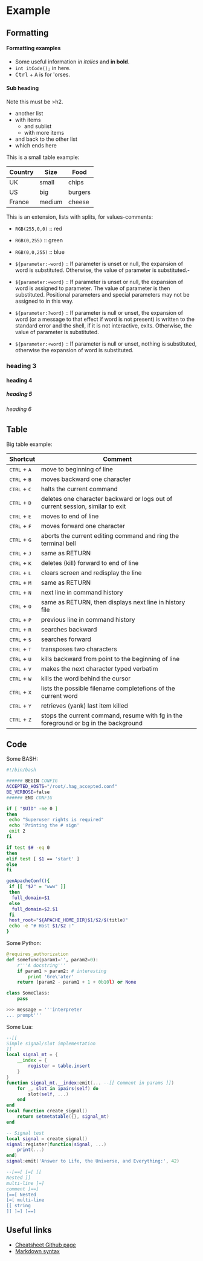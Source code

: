 
Example
=======

Formatting
----------

#### Formatting examples

- Some useful information *in italics* and **in bold**.
- `int itCode();` in here.
- <kbd>Ctrl</kbd> + <kbd>A</kbd> is for 'orses.

#### Sub heading

Note this must be >h2.

- another list
- with items
  * and sublist
  * with more items
- and back to the other list
- which ends here


This is a small table example:

Country | Size | Food
------- | ---- | ----
UK | small | chips
US | big | burgers
France | medium | cheese


This is an extension, lists with splits, for values-comments:

- `RGB(255,0,0)`  :: red
- `RGB(0,255)`    :: green
- `RGB(0,0,255)`  :: blue

- `${parameter:-word}` :: If parameter is unset or null, the expansion of word is substituted. Otherwise, the value of parameter is substituted.- 
- `${parameter:=word}` :: If parameter is unset or null, the expansion of word is assigned to parameter. The value of parameter is then substituted. Positional parameters and special parameters may not be assigned to in this way.
- `${parameter:?word}` :: If parameter is null or unset, the expansion of word (or a message to that effect if word is not present) is written to the standard error and the shell, if it is not interactive, exits. Otherwise, the value of parameter is substituted.
- `${parameter:+word}` :: If parameter is null or unset, nothing is substituted, otherwise the expansion of word is substituted.


### heading 3
#### heading 4
##### heading 5
###### heading 6


Table
-----

Big table example:

Shortcut                       | Comment
------------------------------ | -----------------------------------------
<kbd>CTRL</kbd> + <kbd>A</kbd> | move to beginning of line
<kbd>CTRL</kbd> + <kbd>B</kbd> | moves backward one character
<kbd>CTRL</kbd> + <kbd>C</kbd> | halts the current command
<kbd>CTRL</kbd> + <kbd>D</kbd> | deletes one character backward or logs out of current session, similar to exit
<kbd>CTRL</kbd> + <kbd>E</kbd> | moves to end of line
<kbd>CTRL</kbd> + <kbd>F</kbd> | moves forward one character
<kbd>CTRL</kbd> + <kbd>G</kbd> | aborts the current editing command and ring the terminal bell
<kbd>CTRL</kbd> + <kbd>J</kbd> | same as RETURN
<kbd>CTRL</kbd> + <kbd>K</kbd> | deletes (kill) forward to end of line
<kbd>CTRL</kbd> + <kbd>L</kbd> | clears screen and redisplay the line
<kbd>CTRL</kbd> + <kbd>M</kbd> | same as RETURN
<kbd>CTRL</kbd> + <kbd>N</kbd> | next line in command history
<kbd>CTRL</kbd> + <kbd>O</kbd> | same as RETURN, then displays next line in history file
<kbd>CTRL</kbd> + <kbd>P</kbd> | previous line in command history
<kbd>CTRL</kbd> + <kbd>R</kbd> | searches backward
<kbd>CTRL</kbd> + <kbd>S</kbd> | searches forward
<kbd>CTRL</kbd> + <kbd>T</kbd> | transposes two characters
<kbd>CTRL</kbd> + <kbd>U</kbd> | kills backward from point to the beginning of line
<kbd>CTRL</kbd> + <kbd>V</kbd> | makes the next character typed verbatim
<kbd>CTRL</kbd> + <kbd>W</kbd> | kills the word behind the cursor
<kbd>CTRL</kbd> + <kbd>X</kbd> | lists the possible filename completefions of the current word
<kbd>CTRL</kbd> + <kbd>Y</kbd> | retrieves (yank) last item killed
<kbd>CTRL</kbd> + <kbd>Z</kbd> | stops the current command, resume with fg in the foreground or bg in the background


Code
----

Some BASH:

```bash
#!/bin/bash

###### BEGIN CONFIG
ACCEPTED_HOSTS="/root/.hag_accepted.conf"
BE_VERBOSE=false
###### END CONFIG

if [ "$UID" -ne 0 ]
then
 echo "Superuser rights is required"
 echo 'Printing the # sign'
 exit 2
fi

if test $# -eq 0
then
elif test [ $1 == 'start' ]
else
fi

genApacheConf(){
 if [[ "$2" = "www" ]]
 then
  full_domain=$1
 else
  full_domain=$2.$1
 fi
 host_root="${APACHE_HOME_DIR}$1/$2/$(title)"
 echo -e "# Host $1/$2 :"
}
```

Some Python:

```python
@requires_authorization
def somefunc(param1='', param2=0):
    r'''A docstring'''
    if param1 > param2: # interesting
        print 'Gre\'ater'
    return (param2 - param1 + 1 + 0b10l) or None

class SomeClass:
    pass

>>> message = '''interpreter
... prompt'''
```

Some Lua:

```lua
--[[
Simple signal/slot implementation
]]
local signal_mt = {
    __index = {
        register = table.insert
    }
}
function signal_mt.__index:emit(... --[[ Comment in params ]])
    for _, slot in ipairs(self) do
        slot(self, ...)
    end
end
local function create_signal()
    return setmetatable({}, signal_mt)
end

-- Signal test
local signal = create_signal()
signal:register(function(signal, ...)
    print(...)
end)
signal:emit('Answer to Life, the Universe, and Everything:', 42)

--[==[ [=[ [[
Nested ]]
multi-line ]=]
comment ]==]
[==[ Nested
[=[ multi-line
[[ string
]] ]=] ]==]
```


Useful links
------------
- [Cheatsheet Github page](https://github.com/billyquith/cheatsheet)
- [Markdown syntax](https://github.com/adam-p/markdown-here/wiki/Markdown-Cheatsheet#tables)
